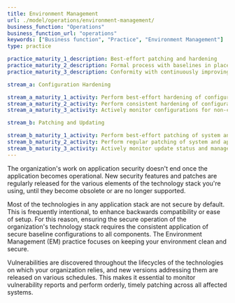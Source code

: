 ```yaml
---
title: Environment Management
url: ./model/operations/environment-management/
business_function: "Operations"
business_function_url: "operations"
keywords: ["Business function", "Practice", "Environment Management"]
type: practice

practice_maturity_1_description: Best-effort patching and hardening
practice_maturity_2_description: Formal process with baselines in place
practice_maturity_3_description: Conformity with continuously improving process enforced

stream_a: Configuration Hardening

stream_a_maturity_1_activity: Perform best-effort hardening of configurations, based on readily available information.
stream_a_maturity_2_activity: Perform consistent hardening of configurations, following established baselines and guidance.
stream_a_maturity_3_activity: Actively monitor configurations for non-conformance to baselines, and handle detected occurrences as security defects.

stream_b: Patching and Updating

stream_b_maturity_1_activity: Perform best-effort patching of system and application components.
stream_b_maturity_2_activity: Perform regular patching of system and application components, across the full stack. Ensure timely delivery of patches to customers.
stream_b_maturity_3_activity: Actively monitor update status and manage missing patches as security defects. Proactively obtain vulnerability and update information for components.
---
```


The organization's work on application security doesn't end once the application becomes operational. New security features and patches are regularly released for the various elements of the technology stack you're using, until they become obsolete or are no longer supported.

Most of the technologies in any application stack are not secure by default. This is frequently intentional, to enhance backwards compatibility or ease of setup. For this reason, ensuring the secure operation of the organization's technology stack requires the consistent application of secure baseline configurations to all components. The Environment Management (EM) practice focuses on keeping your environment clean and secure.

Vulnerabilities are discovered throughout the lifecycles of the technologies on which your organization relies, and new versions addressing them are released on various schedules. This makes it essential to monitor vulnerability reports and perform orderly, timely patching across all affected systems.

